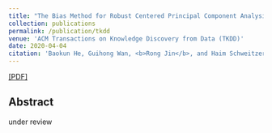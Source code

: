 ```yaml
---
title: "The Bias Method for Robust Centered Principal Component Analysis"
collection: publications
permalink: /publication/tkdd
venue: 'ACM Transactions on Knowledge Discovery from Data (TKDD)'
date: 2020-04-04
citation: 'Baokun He, Guihong Wan, <b>Rong Jin</b>, and Haim Schweitzer. <i>ACM Transactions on Knowledge Discovery from Data.</i>. <b>TKDD</b>'
---
```

[[PDF]](https://rongjinutd.github.io/files/)
  
## Abstract
under review
